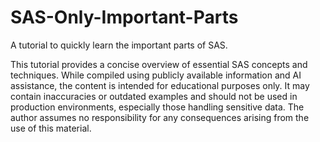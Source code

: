 # SAS-Only-Important-Parts
A tutorial to quickly learn the important parts of SAS.

This tutorial provides a concise overview of essential SAS concepts and techniques.  While compiled using publicly available information and AI assistance, the content is intended for educational purposes only.  It may contain inaccuracies or outdated examples and should not be used in production environments, especially those handling sensitive data.  The author assumes no responsibility for any consequences arising from the use of this material.

